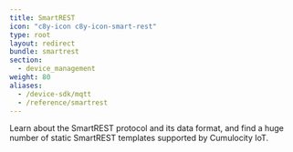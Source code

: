 ```yaml
---
title: SmartREST
icon: "c8y-icon c8y-icon-smart-rest"
type: root
layout: redirect
bundle: smartrest
section:
  - device_management
weight: 80
aliases:
  - /device-sdk/mqtt
  - /reference/smartrest
---
```


Learn about the SmartREST protocol and its data format, and find a huge number of static SmartREST templates supported by Cumulocity IoT. 
